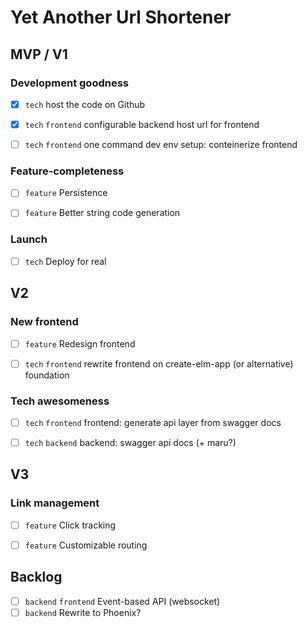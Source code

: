 # Yet Another Url Shortener

## MVP / V1

### Development goodness

* [x] `tech` host the code on Github
* [x] `tech` `frontend` configurable backend host url for frontend
* [ ] `tech` `frontend` one command dev env setup: conteinerize frontend


### Feature-completeness

* [ ] `feature` Persistence
* [ ] `feature` Better string code generation


### Launch

* [ ] `tech` Deploy for real


## V2

### New frontend

* [ ] `feature` Redesign frontend
* [ ] `tech` `frontend` rewrite frontend on create-elm-app (or alternative) foundation


### Tech awesomeness

* [ ] `tech` `frontend` frontend: generate api layer from swagger docs
* [ ] `tech` `backend` backend: swagger api docs (+ maru?)


## V3

### Link management

* [ ] `feature` Click tracking
* [ ] `feature` Customizable routing


## Backlog

* [ ] `backend` `frontend` Event-based API (websocket)
* [ ] `backend` Rewrite to Phoenix?
